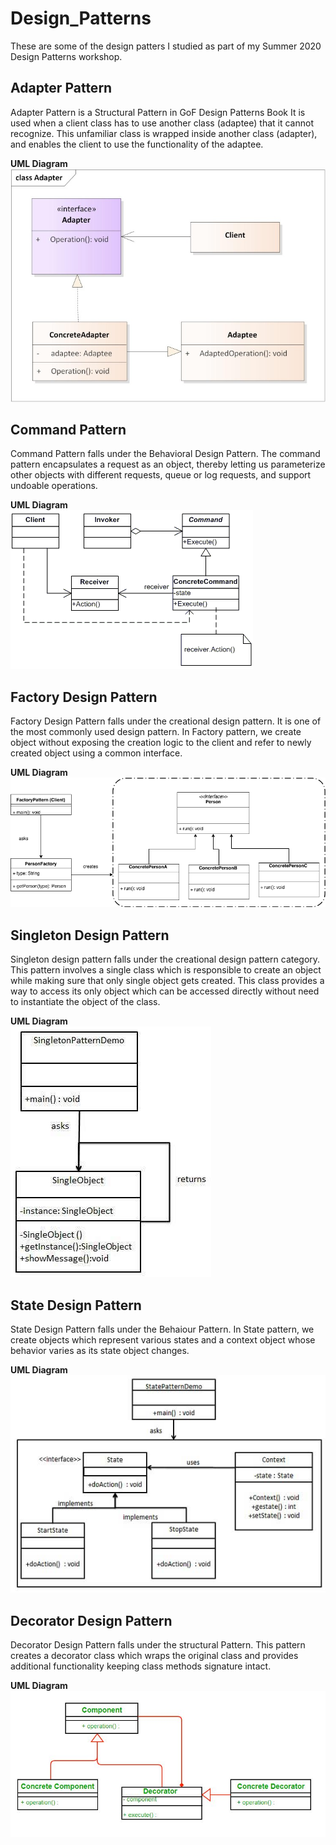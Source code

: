 # Design_Patterns
These are some of the design patters I studied as part of my Summer 2020 Design Patterns workshop.

## Adapter Pattern
Adapter Pattern is a Structural Pattern in GoF Design Patterns Book
It is used when a client class has to use another class (adaptee) that it cannot recognize. This unfamiliar class is wrapped inside another class (adapter), and enables the client to use the functionality of the adaptee.</br>

**UML Diagram**
</br>
![Alt text](/static/img/Adapter_Pattern.jpg?=50x20raw=true "Adapter Pattern")

## Command Pattern
Command Pattern falls under the Behavioral Design Pattern.
The command pattern encapsulates a request as an object, thereby letting us parameterize other objects with different requests, queue or log requests, and support undoable operations.</br>

**UML Diagram**
</br>
![Alt text](/static/img/Command_Pattern.gif?=50x20raw=true "Command Pattern")

## Factory Design Pattern
Factory Design Pattern falls under the creational design pattern. 
It is one of the most commonly used design pattern. In Factory pattern, we create object without exposing the creation logic to the client and refer to newly created object using a common interface.</br>

**UML Diagram**
</br>
![Alt text](/static/img/Factory_Pattern.png?=50x20raw=true "Factory Pattern")

## Singleton Design Pattern
Singleton design pattern falls under the creational design pattern category.
This pattern involves a single class which is responsible to create an object while making sure that only single object gets created. This class provides a way to access its only object which can be accessed directly without need to instantiate the object of the class. </br>

**UML Diagram** </br>
![Alt text](/static/img/Singleton_Pattern.jpg?=50x20raw=true "Singleton Pattern")

## State Design Pattern
State Design Pattern falls under the Behaiour Pattern.
In State pattern, we create objects which represent various states and a context object whose behavior varies as its state object changes. </br>

**UML Diagram** </br>
![Alt text](/static/img/State_Pattern.jpg?=50x20raw=true "State Pattern")

## Decorator Design Pattern
Decorator Design Pattern falls under the structural Pattern.
This pattern creates a decorator class which wraps the original class and provides additional functionality keeping class methods signature intact.

**UML Diagram** </br>
![Alt text](/static/img/Decorator_Pattern.jpg?=50x20raw=true "Decorator Pattern")
